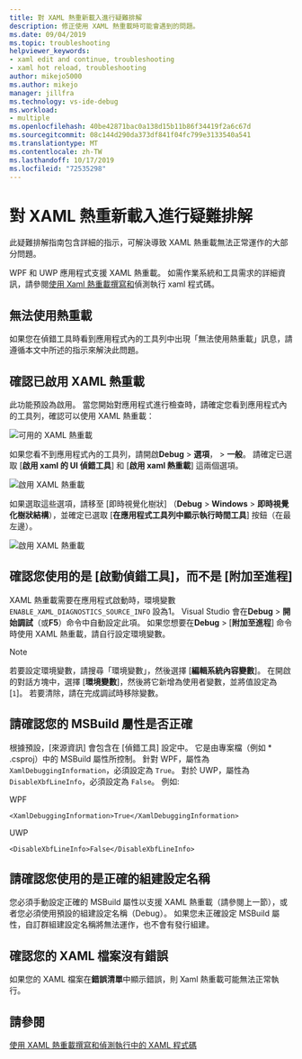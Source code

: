 ```yaml
---
title: 對 XAML 熱重新載入進行疑難排解
description: 修正使用 XAML 熱重載時可能會遇到的問題。
ms.date: 09/04/2019
ms.topic: troubleshooting
helpviewer_keywords:
- xaml edit and continue, troubleshooting
- xaml hot reload, troubleshooting
author: mikejo5000
ms.author: mikejo
manager: jillfra
ms.technology: vs-ide-debug
ms.workload:
- multiple
ms.openlocfilehash: 40be42871bac0a138d15b11b86f34419f2a6c67d
ms.sourcegitcommit: 08c144d290da373df841f04fc799e3133540a541
ms.translationtype: MT
ms.contentlocale: zh-TW
ms.lasthandoff: 10/17/2019
ms.locfileid: "72535298"
---
```

# <a name="troubleshooting-xaml-hot-reload"></a>對 XAML 熱重新載入進行疑難排解

此疑難排解指南包含詳細的指示，可解決導致 XAML 熱重載無法正常運作的大部分問題。

WPF 和 UWP 應用程式支援 XAML 熱重載。 如需作業系統和工具需求的詳細資訊，請參閱[使用 Xaml 熱重載撰寫和](xaml-hot-reload.md)偵測執行 xaml 程式碼。

## <a name="hot-reload-is-not-available"></a>無法使用熱重載

如果您在偵錯工具時看到應用程式內的工具列中出現「無法使用熱重載」訊息，請遵循本文中所述的指示來解決此問題。

## <a name="verify-that-xaml-hot-reload-is-enabled"></a>確認已啟用 XAML 熱重載

此功能預設為啟用。 當您開始對應用程式進行檢查時，請確定您看到應用程式內的工具列，確認可以使用 XAML 熱重載：

![可用的 XAML 熱重載](../debugger/media/xaml-hot-reload-available.png)

如果您看不到應用程式內的工具列，請開啟**Debug** > **選項**， > **一般**。 請確定已選取 [**啟用 xaml 的 UI 偵錯工具**] 和 [**啟用 xaml 熱重載**] 這兩個選項。

![啟用 XAML 熱重載](../debugger/media/xaml-hot-reload-enable.png)

如果選取這些選項，請移至 [即時視覺化樹狀] （**Debug** > **Windows** > **即時視覺化樹狀結構**），並確定已選取 [**在應用程式工具列中顯示執行時間工具**] 按鈕（在最左邊）。

![啟用 XAML 熱重載](../debugger/media/xaml-hot-reload-show-runtime-tools.png)

## <a name="verify-that-you-use-start-debugging-rather-than-attach-to-process"></a>確認您使用的是 [啟動偵錯工具]，而不是 [附加至進程]

XAML 熱重載需要在應用程式啟動時，環境變數 `ENABLE_XAML_DIAGNOSTICS_SOURCE_INFO` 設為1。 Visual Studio 會在**Debug** > **開始調試**（或**F5**）命令中自動設定此項。 如果您想要在**Debug** >  [**附加至進程**] 命令時使用 XAML 熱重載，請自行設定環境變數。

> [!NOTE]
> 若要設定環境變數，請搜尋「環境變數」，然後選擇 [**編輯系統內容變數**]。 在開啟的對話方塊中，選擇 [**環境變數**]，然後將它新增為使用者變數，並將值設定為 [`1`]。 若要清除，請在完成調試時移除變數。

## <a name="verify-that-your-msbuild-properties-are-correct"></a>請確認您的 MSBuild 屬性是否正確

根據預設，[來源資訊] 會包含在 [偵錯工具] 設定中。 它是由專案檔（例如 * .csproj）中的 MSBuild 屬性所控制。 針對 WPF，屬性為 `XamlDebuggingInformation`，必須設定為 `True`。 對於 UWP，屬性為 `DisableXbfLineInfo`，必須設定為 `False`。 例如:

WPF

`<XamlDebuggingInformation>True</XamlDebuggingInformation>`

UWP

`<DisableXbfLineInfo>False</DisableXbfLineInfo>`

## <a name="verify-that-you-are-using-the-correct-build-configuration-name"></a>請確認您使用的是正確的組建設定名稱

您必須手動設定正確的 MSBuild 屬性以支援 XAML 熱重載（請參閱上一節），或者您必須使用預設的組建設定名稱（Debug）。 如果您未正確設定 MSBuild 屬性，自訂群組建設定名稱將無法運作，也不會有發行組建。

## <a name="verify-that-your-xaml-file-has-no-errors"></a>確認您的 XAML 檔案沒有錯誤

如果您的 XAML 檔案在**錯誤清單**中顯示錯誤，則 Xaml 熱重載可能無法正常執行。

## <a name="see-also"></a>請參閱

[使用 XAML 熱重載撰寫和偵測執行中的 XAML 程式碼](xaml-hot-reload.md)
